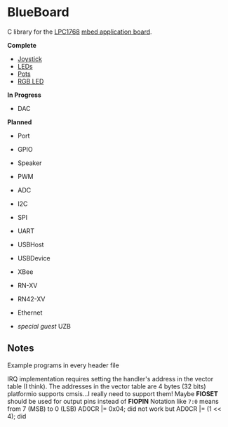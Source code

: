 # BlueBoard

C library for the [LPC1768](https://developer.mbed.org/platforms/mbed-LPC1768/) [mbed application board](https://developer.mbed.org/cookbook/mbed-application-board).

__Complete__
* [Joystick](https://github.com/benjaminjnoack/blueboard/tree/master/lib/joystick)
* [LEDs](https://github.com/benjaminjnoack/blueboard/tree/master/lib/leds)
* [Pots](https://github.com/benjaminjnoack/blueboard/tree/master/lib/pots)
* [RGB LED](https://github.com/benjaminjnoack/blueboard/tree/master/lib/rgb)

__In Progress__
* DAC

__Planned__
* Port
* GPIO
* Speaker
* PWM

* ADC
* I2C
* SPI
* UART
* USBHost
* USBDevice
* XBee
* RN-XV
* RN42-XV
* Ethernet
* *special guest* UZB

## Notes

Example programs in every header file

IRQ implementation requires setting the handler's address in the vector table (I think).
The addresses in the vector table are 4 bytes (32 bits)
platformio supports cmsis...I really need to support them!
Maybe __FIOSET__ should be used for output pins instead of __FIOPIN__
Notation like `7:0` means from 7 (MSB) to 0 (LSB)
AD0CR |= 0x04; did not work but AD0CR |= (1 << 4); did
